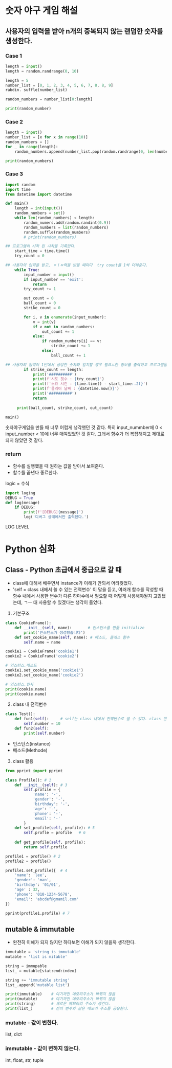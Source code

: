 # 숫자 야구 게임 해설

## 사용자의 입력을 받아 n개의 중복되지 않는 랜덤한 숫자를 생성한다.
### Case 1
```Python
length = input()
length = random.randrange(0, 10)

length = 5
number_list = [0, 1, 2, 3, 4, 5, 6, 7, 8, 8, 9]
rabdin. suffle(number_list)

random_numbers = number_list[0:length]

print(random_number)
```

### Case 2
```Python
length = input()
number_list = [x for x in range(10)]
random_numbers = []
for _ in range(length):
    random_numbers.append(number_list.pop(random.randrange(0, len(number_list))))

print(random_numbers)
```

### Case 3
```Python
import random
import time
from datetime import datetime

def main()
    length = int(input())
    random_numbers = set()
    while len(random_numbers) < length:
        random_numers.add(random.randint(0.9))
        random_numbers = list(random_numbers)
        random.suffle(random_numbers)
        # print(random_numbers)

## 프로그렘이 시작 된 시작을 기록한다.
    start_time = time.time()
    try_count = 0

## 사용자의 입력을 받고, ㅇㅣㅂ력을 받을 때마다  try count를 1씩 더해준다.
    while True:
        input_number = input()
        if input_number == 'exit':
            return
        try_count += 1

        out_count = 0
        ball_count = 0
        strike_count = 0

        for i, v in enumerate(input_number):
            v = int(v)
            if v not in random_numbers:
                out_count += 1
            else:
                if ramdom_numbers[i] == v:
                    strike_count += 1
                else:
                    ball_count += 1

## 사용자의 입력이 1번에서 생성한 숫자와 일치할 경우 필요ㅛ한 정보를 출력하고 프로그램을 종료한다.
	    if strike_count == length:
            print('##########')
            print(f'시도 횟수 : {try_count}')
            print(f'소요 시간 : {time.time() - start_time:.2f}')
            print(f'클리어 날짜 : {datetime.now()}')
            print('##########')
            return
    
     print(ball_count, strike_count, out_count)

main()
```
숫자야구게임을 만들 때 너무 어렵게 생각햇던 것 같다. 특히 input_nummber에 0 < input_number < 10에 너무 매여있었던 것 같다. 그래서 함수가 더 복잡해지고 제대로 되지 않았던 것 같다.

### return
- 함수를 실행했을 때 원하는 값을 받아서 보여준다.
- 함수를 끝낸다 종료한다.

logic = 수식
```Python
import loging
DEBUG = True
def log(mesage)
    if DEBUG:
        print(f'[DEBUG]{message}')
        log('디버그 상태에서만 출력된다.')
```

LOG LEVEL

# Python 심화
## Class - Python 초급에서 중급으로 갈 때
- class에 대해서 배우면서 instance가 이해가 안되서 어려웟었다.
- 'self = class 내에서 쓸 수 있는 전역변수' 이 말을 듣고, 여러개 함수를 작성할 때 함수 내에서 사용한 변수가 다른 하마수에서 필요할 때 어덯게 사용해야될지 고민됐는데, ㄱㅡ 대 사용할 수 있겠다는 생각이 들었다.
1. 기본구조
```Python
class CookieFrame():
    def __init__(self, name):		# 인스턴스를 만듦 initialize
        print('인스턴스가 생성됐습니다')
    def set_cookie_name(self, name): # 메소드, 클래스 함수
        self.name = name

cookie1 = CookieFrame('cookie1')
cookie2 = CookieFrame('cookie2')

# 인스턴스.메소드
cookie1.set_cookie_name('cookie1')
cookie2.set_cookie_name('cookie2')

# 인스턴스.인자
print(cookie.name)
print(cookie.name)
```

2. class 내 전역변수
```Python
class Test():
    def fun1(self):     # self는 class 내에서 전역변수로 쓸 수 있다. class 한정 global
        self.number = 10
    def fun2(self):
        print(self.number)
```
- 인스턴스(instance)
- 메소드(Methode)

3. class 활용
```Python
from pprint import pprint

class Profile(): # 1
    def __init__(self): # 3
        self.profile = {
            'name': '-',
            'gender': '-',
            'birthday': '-',
            'age': '-',
            'phone': '-',
            'email': '-'
        }
    def set_profile(self, profile): # 5
        self.profle = profile   # 6
    
    def get_profile(self, profile):
        return self.profile

profile1 = profile() # 2
profile2 = profile()

profile1.set_profile({  # 4
    'name': 'lee',
    'gender': 'man',
    'birthday': '01/01',
    'age' : 32,
    'phone': '010-1234-5678',
    'email': 'abcdef@gmamil.com'
})

pprint(profile1.profile) # 7
```

## mutable & immutable
- 완전히 이해가 되지 않지만 하다보면 이해가 되지 않을까 생각한다.
```Python
immutable = 'string is immutable'
mutable = 'list is mitable'

string = immupable
list_ = mutable[stat:end:index]

string += 'immutable string'
list_.append('mutable list')

print(immutable)	# 여기까진 메모리주소가 바뀌지 않음
print(mutable)		# 여기까진 메모리주소가 바뀌지 않음
print(string)       # 새로운 메모리리 주소가 생긴다.
print(list_)		# 전의 변수와 같은 메모리 주소를 공유한다.
```

### mutable - 값이 변한다.
list, dict

### immutable - 값이 변하지 않는다.
int, float, str, tuple
